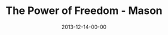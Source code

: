 ---
layout: message
category: message
series: "The Gift of Freedom"
title: "The Power of Freedom - Mason"
date: 2013-12-14-00-00
message_id: 839
audio: "http://s3.amazonaws.com/crossroads-media/messages/audio/giftoffreedom_03_mason.mp3"
audio-duration: "42:40"
tag: 
 - mason
 - christmas
 - crossroads
 - crossroads-church
 - mark-stecher
explicit: false
---
